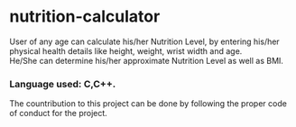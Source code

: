 # nutrition-calculator
User of any age can calculate his/her Nutrition Level, by entering his/her physical health details like height, weight, wrist width and age.<br>
He/She can determine his/her approximate Nutrition Level as well as BMI. <br>

### Language used: C,C++.
The countribution to this project can be done by following the proper code of conduct for the project.
